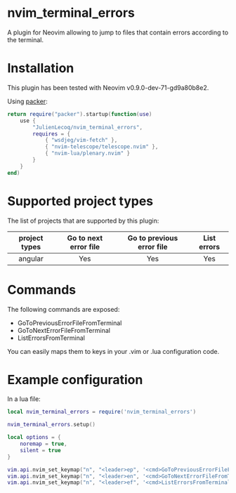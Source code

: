 # nvim\_terminal\_errors

A plugin for Neovim allowing to jump to files that contain errors according to the terminal.

# Installation

This plugin has been tested with Neovim v0.9.0-dev-71-gd9a80b8e2.

Using [packer](https://github.com/wbthomason/packer.nvim):

```lua
return require("packer").startup(function(use)
    use {
        "JulienLecoq/nvim_terminal_errors",
        requires = {
            { "wsdjeg/vim-fetch" },
            { "nvim-telescope/telescope.nvim" },
            { "nvim-lua/plenary.nvim" }
        }
    }
end)
```

# Supported project types 

The list of projects that are supported by this plugin:

| project types | Go to next error file | Go to previous error file | List errors |
|:-------------:|:---------------------:|:-------------------------:|:-----------:|
|    angular    |          Yes          |            Yes            |     Yes     |

# Commands

The following commands are exposed:
- GoToPreviousErrorFileFromTerminal 
- GoToNextErrorFileFromTerminal 
- ListErrorsFromTerminal

You can easily maps them to keys in your .vim or .lua configuration code.

# Example configuration

In a lua file:

```lua 
local nvim_terminal_errors = require('nvim_terminal_errors')

nvim_terminal_errors.setup()

local options = {
    noremap = true,
    silent = true
}

vim.api.nvim_set_keymap("n", "<leader>ep", '<cmd>GoToPreviousErrorFileFromTerminal<cr>', options)
vim.api.nvim_set_keymap("n", "<leader>en", '<cmd>GoToNextErrorFileFromTerminal<cr>', options)
vim.api.nvim_set_keymap("n", "<leader>ef", '<cmd>ListErrorsFromTerminal<cr>', options)
```
